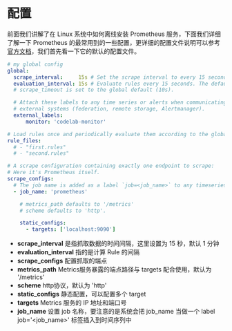 # 配置

前面我们讲解了在 Linux 系统中如何离线安装 Prometheus 服务，下面我们详细了解一下 Prometheus 的最常用到的一些配置，更详细的配置文件说明可以参考[官方文档](https://prometheus.io/docs/prometheus/latest/configuration/configuration/)，我们首先看一下它的默认的配置文件。

```yaml
# my global config
global:
  scrape_interval:     15s # Set the scrape interval to every 15 seconds. Default is every 1 minute.
  evaluation_interval: 15s # Evaluate rules every 15 seconds. The default is every 1 minute.
  # scrape_timeout is set to the global default (10s).

  # Attach these labels to any time series or alerts when communicating with
  # external systems (federation, remote storage, Alertmanager).
  external_labels:
      monitor: 'codelab-monitor'

# Load rules once and periodically evaluate them according to the global 'evaluation_interval'.
rule_files:
  # - "first.rules"
  # - "second.rules"

# A scrape configuration containing exactly one endpoint to scrape:
# Here it's Prometheus itself.
scrape_configs:
  # The job name is added as a label `job=<job_name>` to any timeseries scraped from this config.
  - job_name: 'prometheus'

    # metrics_path defaults to '/metrics'
    # scheme defaults to 'http'.

    static_configs:
      - targets: ['localhost:9090']
```

* **scrape\_interval** 是指抓取数据的时间间隔，这里设置为 15 秒，默认 1 分钟
* **evaluation\_interval** 指的是计算 Rule 的间隔
* **scrape\_configs** 配置抓取的端点
* **metrics\_path** Metrics服务暴露的端点路径与 targets 配合使用，默认为 '/metrics'
* **scheme** http协议，默认为 'http' 
* **static\_configs** 静态配置，可以配置多个 target
* **targets** Metrics 服务的 IP 地址和端口号
* **job\_name** 设置 job 名称，要注意的是系统会把 job\_name 当做一个 label job='&lt;job\_name&gt;' 标签插入到时间序列中 



